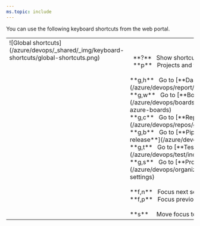 ```yaml
---
ms.topic: include
---
```



<a id="global-shortcuts"></a>

You can use the following keyboard shortcuts from the web portal.

<table>
<tbody valign="top">
<tr>
<td>![Global shortcuts](/azure/devops/_shared/_img/keyboard-shortcuts/global-shortcuts.png)</td>
<td>
<br/>
<br/>
&nbsp;&nbsp;**?**&nbsp;&nbsp;&nbsp;Show shortcuts<br/>
&nbsp;&nbsp;**p**&nbsp;&nbsp;&nbsp;Projects and teams<br/>
<br/>
**g,h**&nbsp;&nbsp;&nbsp;Go to [**Dashboards**](/azure/devops/report/dashboards/dashboards)<br/>
**g,w**&nbsp;&nbsp;&nbsp;Go to [**Boards** or **Work**](/azure/devops/boards/get-started/what-is-azure-boards)<br/>
**g,c**&nbsp;&nbsp;&nbsp;Go to [**Repos** or **Code**](/azure/devops/repos/git/overview)<br/>
**g,b**&nbsp;&nbsp;&nbsp;Go to [**Pipelines** or **Build and release**](/azure/devops/pipelines/overview)<br/>
**g,t**&nbsp;&nbsp;&nbsp;Go to [**Test Plans** or **Test**](/azure/devops/test/index)<br/>
**g,s**&nbsp;&nbsp;&nbsp;Go to [**Project Settings**](/azure/devops/organizations/settings/about settings)<br/>

<br/>
**f,n**&nbsp;&nbsp;&nbsp;Focus next section<br/>
**f,p**&nbsp;&nbsp;&nbsp;Focus previous section<br/>
<br/>
**s**&nbsp;&nbsp;&nbsp;&nbsp;&nbsp;Move focus to search<br/>
</td>
</tr>
</tbody>
</table>


<!---
g,k&nbsp;&nbsp;&nbsp;Go to [wiki](/azure/devops/project/wiki/add-edit-wiki)<br/>
-->
